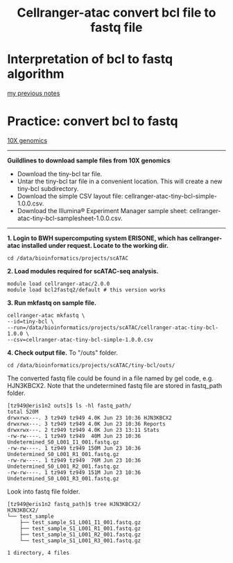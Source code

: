 # <h1 align="center">Cellranger-atac convert bcl file to fastq file</h1>

# Interpretation of bcl to fastq algorithm
[my previous notes](https://github.com/TingtingSsl2/scRNA-seq_LearningPage/blob/main/03_Convert%20bcl%20to%20fastq.md)

# Practice: convert bcl to fastq
[10X genomics](https://support.10xgenomics.com/single-cell-atac/software/pipelines/latest/using/mkfastq)

***
**Guildlines to download sample files from 10X genomics** 
- Download the tiny-bcl tar file.
- Untar the tiny-bcl tar file in a convenient location. This will create a new tiny-bcl subdirectory.
- Download the simple CSV layout file: cellranger-atac-tiny-bcl-simple-1.0.0.csv.
- Download the Illumina® Experiment Manager sample sheet: cellranger-atac-tiny-bcl-samplesheet-1.0.0.csv.
***

**1. Login to BWH supercomputing system ERISONE, which has cellranger-atac installed under request. Locate to the working dir.** 
```
cd /data/bioinformatics/projects/scATAC
```

**2. Load modules required for scATAC-seq analysis.**
```
module load cellranger-atac/2.0.0
module load bcl2fastq2/default # this version works
```

**3. Run mkfastq on sample file.**
```
cellranger-atac mkfastq \
--id=tiny-bcl \
--run=/data/bioinformatics/projects/scATAC/cellranger-atac-tiny-bcl-1.0.0 \
--csv=cellranger-atac-tiny-bcl-simple-1.0.0.csv
```

**4. Check output file.**
To "/outs" folder.
```
cd /data/bioinformatics/projects/scATAC/tiny-bcl/outs/
```
The converted fastq file could be found in a file named by gel code, e.g. HJN3KBCX2. Note that the undetermined fastq file are stored in fastq_path folder.
```
[tz949@eris1n2 outs]$ ls -hl fastq_path/
total 520M
drwxrwx---. 3 tz949 tz949 4.0K Jun 23 10:36 HJN3KBCX2
drwxrwx---. 3 tz949 tz949 4.0K Jun 23 10:36 Reports
drwxrwx---. 2 tz949 tz949 4.0K Jun 23 13:11 Stats
-rw-rw----. 1 tz949 tz949  40M Jun 23 10:36 Undetermined_S0_L001_I1_001.fastq.gz
-rw-rw----. 1 tz949 tz949 150M Jun 23 10:36 Undetermined_S0_L001_R1_001.fastq.gz
-rw-rw----. 1 tz949 tz949  76M Jun 23 10:36 Undetermined_S0_L001_R2_001.fastq.gz
-rw-rw----. 1 tz949 tz949 151M Jun 23 10:36 Undetermined_S0_L001_R3_001.fastq.gz
```
Look into fastq file folder.
```
[tz949@eris1n2 fastq_path]$ tree HJN3KBCX2/
HJN3KBCX2/
└── test_sample
    ├── test_sample_S1_L001_I1_001.fastq.gz
    ├── test_sample_S1_L001_R1_001.fastq.gz
    ├── test_sample_S1_L001_R2_001.fastq.gz
    └── test_sample_S1_L001_R3_001.fastq.gz

1 directory, 4 files
```
